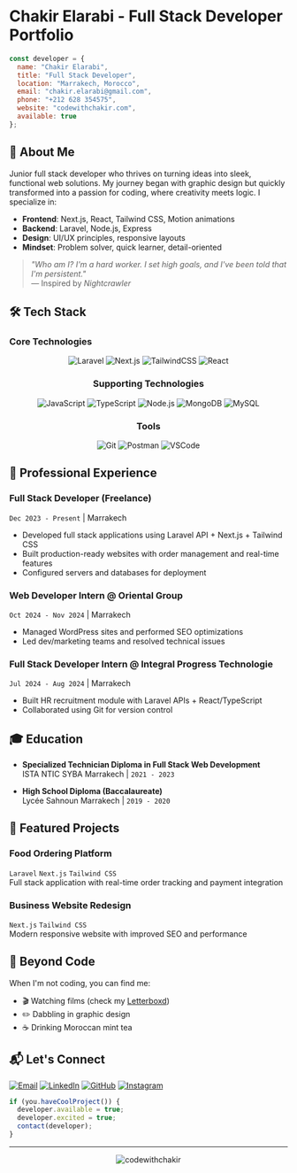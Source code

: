 # Chakir Elarabi - Full Stack Developer Portfolio

```javascript
const developer = {
  name: "Chakir Elarabi",
  title: "Full Stack Developer",
  location: "Marrakech, Morocco",
  email: "chakir.elarabi@gmail.com",
  phone: "+212 628 354575",
  website: "codewithchakir.com",
  available: true
};
```

## 🚀 About Me

Junior full stack developer who thrives on turning ideas into sleek, functional web solutions. My journey began with graphic design but quickly transformed into a passion for coding, where creativity meets logic. I specialize in:

- **Frontend**: Next.js, React, Tailwind CSS, Motion animations
- **Backend**: Laravel, Node.js, Express
- **Design**: UI/UX principles, responsive layouts
- **Mindset**: Problem solver, quick learner, detail-oriented

> *"Who am I? I'm a hard worker. I set high goals, and I've been told that I'm persistent."*  
> — Inspired by *Nightcrawler*

## 🛠 Tech Stack

### Core Technologies
<div align="center">

![Laravel](https://img.shields.io/badge/Laravel-FF2D20?style=for-the-badge&logo=laravel&logoColor=white)
![Next.js](https://img.shields.io/badge/Next.js-000000?style=for-the-badge&logo=nextdotjs&logoColor=white)
![TailwindCSS](https://img.shields.io/badge/Tailwind_CSS-06B6D4?style=for-the-badge&logo=tailwind-css&logoColor=white)
![React](https://img.shields.io/badge/React-61DAFB?style=for-the-badge&logo=react&logoColor=black)

### Supporting Technologies
![JavaScript](https://img.shields.io/badge/JavaScript-F7DF1E?style=for-the-badge&logo=javascript&logoColor=black)
![TypeScript](https://img.shields.io/badge/TypeScript-3178C6?style=for-the-badge&logo=typescript&logoColor=white)
![Node.js](https://img.shields.io/badge/Node.js-339933?style=for-the-badge&logo=nodedotjs&logoColor=white)
![MongoDB](https://img.shields.io/badge/MongoDB-47A248?style=for-the-badge&logo=mongodb&logoColor=white)
![MySQL](https://img.shields.io/badge/MySQL-4479A1?style=for-the-badge&logo=mysql&logoColor=white)

### Tools
![Git](https://img.shields.io/badge/Git-F05032?style=for-the-badge&logo=git&logoColor=white)
![Postman](https://img.shields.io/badge/Postman-FF6C37?style=for-the-badge&logo=postman&logoColor=white)
![VSCode](https://img.shields.io/badge/VSCode-007ACC?style=for-the-badge&logo=visual-studio-code&logoColor=white)
</div>

## 💼 Professional Experience

### **Full Stack Developer (Freelance)**  
`Dec 2023 - Present` | Marrakech  
- Developed full stack applications using Laravel API + Next.js + Tailwind CSS
- Built production-ready websites with order management and real-time features
- Configured servers and databases for deployment

### **Web Developer Intern** @ Oriental Group  
`Oct 2024 - Nov 2024` | Marrakech  
- Managed WordPress sites and performed SEO optimizations
- Led dev/marketing teams and resolved technical issues

### **Full Stack Developer Intern** @ Integral Progress Technologie  
`Jul 2024 - Aug 2024` | Marrakech  
- Built HR recruitment module with Laravel APIs + React/TypeScript
- Collaborated using Git for version control

## 🎓 Education
- **Specialized Technician Diploma in Full Stack Web Development**  
  ISTA NTIC SYBA Marrakech | `2021 - 2023`

- **High School Diploma (Baccalaureate)**  
  Lycée Sahnoun Marrakech | `2019 - 2020`

## 🌟 Featured Projects

### Food Ordering Platform
`Laravel` `Next.js` `Tailwind CSS`  
Full stack application with real-time order tracking and payment integration

### Business Website Redesign
`Next.js` `Tailwind CSS`  
Modern responsive website with improved SEO and performance

## 🎨 Beyond Code
When I'm not coding, you can find me:
- 🎬 Watching films (check my [Letterboxd](https://letterboxd.com/codewithchakir))
- ✏️ Dabbling in graphic design
- ☕ Drinking Moroccan mint tea

## 📬 Let's Connect
[![Email](https://img.shields.io/badge/Email-D14836?style=for-the-badge&logo=gmail&logoColor=white)](mailto:chakir.elarabi@gmail.com)
[![LinkedIn](https://img.shields.io/badge/LinkedIn-0077B5?style=for-the-badge&logo=linkedin&logoColor=white)](https://linkedin.com/in/codewithchakir)
[![GitHub](https://img.shields.io/badge/GitHub-100000?style=for-the-badge&logo=github&logoColor=white)](https://github.com/codewithchakir)
[![Instagram](https://img.shields.io/badge/Instagram-E4405F?style=for-the-badge&logo=instagram&logoColor=white)](https://instagram.com/codewithchakir)

```javascript
if (you.haveCoolProject()) {
  developer.available = true;
  developer.excited = true;
  contact(developer);
}
```

---

<p align="center">
  <img src="https://komarev.com/ghpvc/?username=codewithchakir&label=Profile%20views&color=orange&style=flat" alt="codewithchakir" /> 
</p>
